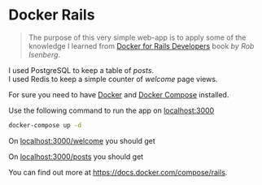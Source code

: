 # Docker Rails

> The purpose of this very simple web-app is to apply some of the knowledge I learned from [Docker for Rails Developers](https://pragprog.com/book/ridocker/docker-for-rails-developers) book _by Rob Isenberg_.

I used PostgreSQL to keep a table of _posts_.  
I used Redis to keep a simple counter of _welcome_ page views.

For sure you need to have [Docker](https://docker.io) and [Docker Compose](https://docs.docker.com/compose/install/) installed.

Use the following command to run the app on [localhost:3000](localhost:3000)
```sh
docker-compose up -d
```

On [localhost:3000/welcome](localhost:3000/welcome) you should get

On [localhost:3000/posts](localhost:3000/posts) you should get

You can find out more at https://docs.docker.com/compose/rails.

